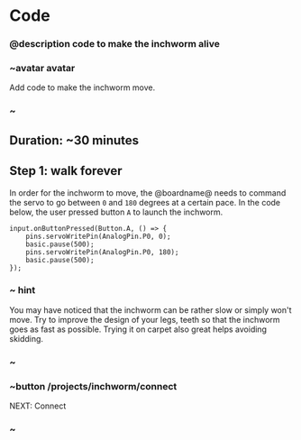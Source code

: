 # Code
### @description code to make the inchworm alive

### ~avatar avatar

Add code to make the inchworm move.

### ~

## Duration: ~30 minutes

## Step 1: walk forever

In order for the inchworm to move, the @boardname@ needs to command the servo to go between ``0`` and ``180`` degrees
at a certain pace. In the code below, the user pressed button ``A`` to launch the inchworm.

```blocks
input.onButtonPressed(Button.A, () => {
    pins.servoWritePin(AnalogPin.P0, 0);
    basic.pause(500);
    pins.servoWritePin(AnalogPin.P0, 180);
    basic.pause(500);
});
```

### ~ hint

You may have noticed that the inchworm can be rather slow or simply won't move. Try to improve the design of your legs, teeth
so that the inchworm goes as fast as possible. Trying it on carpet also great helps avoiding skidding.

### ~

### ~button /projects/inchworm/connect
NEXT: Connect
### ~